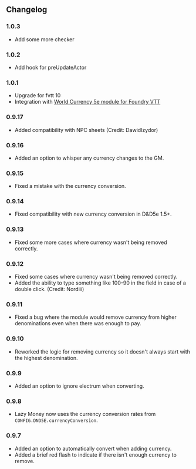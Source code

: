 ## Changelog


### 1.0.3

- Add some more checker

### 1.0.2

- Add hook for preUpdateActor

### 1.0.1

- Upgrade for fvtt 10
- Integration with [World Currency 5e module for Foundry VTT](https://github.com/cstby/foundryvtt-world-currency-5e)

### 0.9.17
- Added compatibility with NPC sheets (Credit: DawidIzydor)
### 0.9.16
- Added an option to whisper any currency changes to the GM.
### 0.9.15
- Fixed a mistake with the currency conversion.
### 0.9.14
- Fixed compatibility with new currency conversion in D&D5e 1.5+.
### 0.9.13
- Fixed some more cases where currency wasn't being removed correctly.
### 0.9.12
- Fixed some cases where currency wasn't being removed correctly.
- Added the ability to type something like 100-90 in the field in case of a double click. (Credit: Nordiii)
### 0.9.11
- Fixed a bug where the module would remove currency from higher denominations even when there was enough to pay.
### 0.9.10
- Reworked the logic for removing currency so it doesn't always start with the highest denomination.
### 0.9.9
- Added an option to ignore electrum when converting.
### 0.9.8
- Lazy Money now uses the currency conversion rates from `CONFIG.DND5E.currencyConversion`.
### 0.9.7
- Added an option to automatically convert when adding currency.
- Added a brief red flash to indicate if there isn't enough currency to remove.
